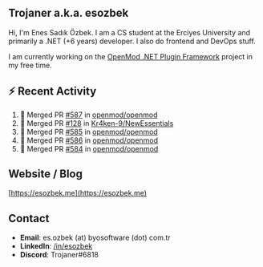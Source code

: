 ##  Trojaner a.k.a. esozbek
Hi, I'm Enes Sadık Özbek. I am a CS student at the Erciyes University and primarily a .NET (+6 years) developer. I also do frontend and DevOps stuff.

I am currently working on the [OpenMod .NET Plugin Framework](https://github.com/openmod/openmod) project in my free time. 

## :zap: Recent Activity

<!--START_SECTION:activity-->
1. 🎉 Merged PR [#587](https://github.com/openmod/openmod/pull/587) in [openmod/openmod](https://github.com/openmod/openmod)
2. 🎉 Merged PR [#128](https://github.com/Kr4ken-9/NewEssentials/pull/128) in [Kr4ken-9/NewEssentials](https://github.com/Kr4ken-9/NewEssentials)
3. 🎉 Merged PR [#585](https://github.com/openmod/openmod/pull/585) in [openmod/openmod](https://github.com/openmod/openmod)
4. 🎉 Merged PR [#586](https://github.com/openmod/openmod/pull/586) in [openmod/openmod](https://github.com/openmod/openmod)
5. 🎉 Merged PR [#584](https://github.com/openmod/openmod/pull/584) in [openmod/openmod](https://github.com/openmod/openmod)
<!--END_SECTION:activity-->

## Website / Blog
[https://esozbek.me](https://esozbek.me)

## Contact
- **Email**: es.ozbek (at) byosoftware (dot) com.tr
- **LinkedIn**: [/in/esozbek](https://linkedin.com/in/esozbek)
- **Discord**: Trojaner#6818
